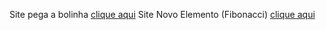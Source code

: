Site pega a bolinha [clique aqui](https://ulisseshen.github.io/atividade-Andre/pega_a_bolinha/)
Site Novo Elemento (Fibonacci) [clique aqui](https://ulisseshen.github.io/atividade-Andre/novo_elemento/)